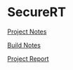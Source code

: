SecureRT
========
[Project Notes](https://docs.google.com/document/d/1Ifb1uD9LLaQuZdM9BywAXK1Z3OJeKHCuAbxoXlxD5MQ/pub)

[Build Notes](https://docs.google.com/document/d/1icpKGnXPtahkdIYEq5_oNwHLdd7CbJIlKR4tkDla-FE/pub)

[Project Report](https://docs.google.com/document/d/11s-Q_8FGrlKcnxYVdrCEG0VIc50A_o4shxySoofZ00o/pub)

